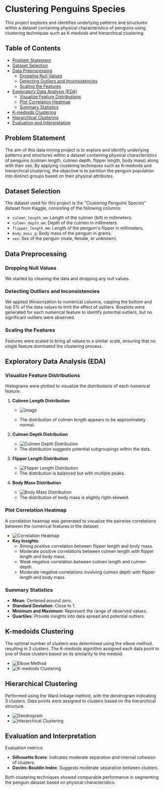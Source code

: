 # Clustering Penguins Species

This project explores and identifies underlying patterns and structures within a dataset containing physical characteristics of penguins using clustering techniques such as K-medoids and hierarchical clustering.

## Table of Contents
- [Problem Statement](#problem-statement)
- [Dataset Selection](#dataset-selection)
- [Data Preprocessing](#data-preprocessing)
  - [Dropping Null Values](#dropping-null-values)
  - [Detecting Outliers and Inconsistencies](#detecting-outliers-and-inconsistencies)
  - [Scaling the Features](#scaling-the-features)
- [Exploratory Data Analysis (EDA)](#exploratory-data-analysis-eda)
  - [Visualize Feature Distributions](#visualize-feature-distributions)
  - [Plot Correlation Heatmap](#plot-correlation-heatmap)
  - [Summary Statistics](#summary-statistics)
- [K-medoids Clustering](#k-medoids-clustering)
- [Hierarchical Clustering](#hierarchical-clustering)
- [Evaluation and Interpretation](#evaluation-and-interpretation)

## Problem Statement

The aim of this data mining project is to explore and identify underlying patterns and structures within a dataset containing physical characteristics of penguins (culmen length, culmen depth, flipper length, body mass) along with their sex. By applying clustering techniques such as K-medoids and hierarchical clustering, the objective is to partition the penguin population into distinct groups based on their physical attributes.

## Dataset Selection

The dataset used for this project is the "Clustering Penguins Species" dataset from Kaggle, consisting of the following columns:
- `culmen_length_mm`: Length of the culmen (bill) in millimeters.
- `culmen_depth_mm`: Depth of the culmen in millimeters.
- `flipper_length_mm`: Length of the penguin's flipper in millimeters.
- `body_mass_g`: Body mass of the penguin in grams.
- `sex`: Sex of the penguin (male, female, or unknown).

## Data Preprocessing

### Dropping Null Values

We started by cleaning the data and dropping any null values.

### Detecting Outliers and Inconsistencies

We applied Winsorization to numerical columns, capping the bottom and top 5% of the data values to limit the effect of outliers. Boxplots were generated for each numerical feature to identify potential outliers, but no significant outliers were observed.

### Scaling the Features

Features were scaled to bring all values to a similar scale, ensuring that no single feature dominated the clustering process.

## Exploratory Data Analysis (EDA)

### Visualize Feature Distributions

Histograms were plotted to visualize the distributions of each numerical feature:

1. **Culmen Length Distribution**
   - ![image](https://github.com/Ahmed-Mostafa-88/Clustering_Penguins_Species/assets/144740078/dea010e4-553e-4d6f-b7ca-1b8357120229)

   - The distribution of culmen length appears to be approximately normal.

2. **Culmen Depth Distribution**
   - ![Culmen Depth Distribution](path/to/culmen_depth_distribution.png)
   - The distribution suggests potential subgroupings within the data.

3. **Flipper Length Distribution**
   - ![Flipper Length Distribution](path/to/flipper_length_distribution.png)
   - The distribution is balanced but with multiple peaks.

4. **Body Mass Distribution**
   - ![Body Mass Distribution](path/to/body_mass_distribution.png)
   - The distribution of body mass is slightly right-skewed.

### Plot Correlation Heatmap

A correlation heatmap was generated to visualize the pairwise correlations between the numerical features in the dataset:
- ![Correlation Heatmap](path/to/correlation_heatmap.png)
- **Key Insights**:
  - Strong positive correlation between flipper length and body mass.
  - Moderate positive correlations between culmen length with flipper length and body mass.
  - Weak negative correlation between culmen length and culmen depth.
  - Moderate negative correlations involving culmen depth with flipper length and body mass.

### Summary Statistics

- **Mean**: Centered around zero.
- **Standard Deviation**: Close to 1.
- **Minimum and Maximum**: Represent the range of observed values.
- **Quartiles**: Provide insights into data spread and potential outliers.

## K-medoids Clustering

The optimal number of clusters was determined using the elbow method, resulting in 3 clusters. The K-medoids algorithm assigned each data point to one of these clusters based on its similarity to the medoid.

- ![Elbow Method](path/to/elbow_method.png)
- ![K-medoids Clustering](path/to/k_medoids_clustering.png)

## Hierarchical Clustering

Performed using the Ward linkage method, with the dendrogram indicating 3 clusters. Data points were assigned to clusters based on the hierarchical structure.

- ![Dendrogram](path/to/dendrogram.png)
- ![Hierarchical Clustering](path/to/hierarchical_clustering.png)

## Evaluation and Interpretation

Evaluation metrics:
- **Silhouette Score**: Indicates moderate separation and internal cohesion of clusters.
- **Davies-Bouldin Index**: Suggests moderate separation between clusters.

Both clustering techniques showed comparable performance in segmenting the penguin dataset based on physical characteristics.

